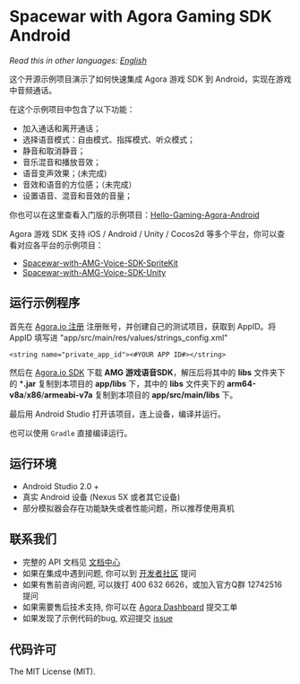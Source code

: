 # Spacewar with Agora Gaming SDK Android

*Read this in other languages: [English](README.en.md)*

这个开源示例项目演示了如何快速集成 Agora 游戏 SDK 到 Android，实现在游戏中音频通话。

在这个示例项目中包含了以下功能：

- 加入通话和离开通话；
- 选择语音模式：自由模式、指挥模式、听众模式；
- 静音和取消静音；
- 音乐混音和播放音效；
- 语音变声效果；(未完成)
- 音效和语音的方位感；（未完成）
- 设置语音、混音和音效的音量；

你也可以在这里查看入门版的示例项目：[Hello-Gaming-Agora-Android](https://github.com/AgoraIO/Hello-Gaming-Agora-Android)

Agora 游戏 SDK 支持 iOS / Android / Unity / Cocos2d 等多个平台，你可以查看对应各平台的示例项目：

- [Spacewar-with-AMG-Voice-SDK-SpriteKit](https://github.com/AgoraIO/Spacewar-with-AMG-Voice-SDK-SpriteKit)
- [Spacewar-with-AMG-Voice-SDK-Unity](https://github.com/AgoraIO/Spacewar-with-AMG-Voice-SDK-Unity)

## 运行示例程序
首先在 [Agora.io 注册](https://dashboard.agora.io/cn/signup/) 注册账号，并创建自己的测试项目，获取到 AppID。将 AppID 填写进 "app/src/main/res/values/strings_config.xml"

```
<string name="private_app_id"><#YOUR APP ID#></string>
```

然后在 [Agora.io SDK](https://www.agora.io/cn/blog/download/) 下载 **AMG 游戏语音SDK**，解压后将其中的 **libs** 文件夹下的 ***.jar** 复制到本项目的 **app/libs** 下，其中的 **libs** 文件夹下的 **arm64-v8a**/**x86**/**armeabi-v7a** 复制到本项目的 **app/src/main/libs** 下。

最后用 Android Studio 打开该项目，连上设备，编译并运行。

也可以使用 `Gradle` 直接编译运行。

## 运行环境
- Android Studio 2.0 +
- 真实 Android 设备 (Nexus 5X 或者其它设备)
- 部分模拟器会存在功能缺失或者性能问题，所以推荐使用真机

## 联系我们

- 完整的 API 文档见 [文档中心](https://docs.agora.io/cn/)
- 如果在集成中遇到问题, 你可以到 [开发者社区](https://dev.agora.io/cn/) 提问
- 如果有售前咨询问题, 可以拨打 400 632 6626，或加入官方Q群 12742516 提问
- 如果需要售后技术支持, 你可以在 [Agora Dashboard](https://dashboard.agora.io) 提交工单
- 如果发现了示例代码的bug, 欢迎提交 [issue](https://github.com/AgoraIO/Spacewar-with-AMG-Voice-SDK-Android/issues)

## 代码许可

The MIT License (MIT).
